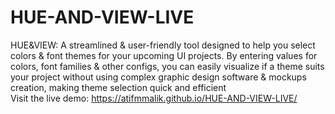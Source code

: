 # HUE-AND-VIEW-LIVE
HUE&amp;VIEW: A streamlined &amp; user-friendly tool designed to help you select colors &amp; font themes for your upcoming UI projects. By entering values for colors, font families &amp; other configs, you can easily visualize if a theme suits your project without using complex graphic design software &amp; mockups creation, making theme selection quick and efficient
<br>
Visit the live demo: <a href="https://atifmmalik.github.io/HUE-AND-VIEW-LIVE/" target="_blank">https://atifmmalik.github.io/HUE-AND-VIEW-LIVE/</a>
